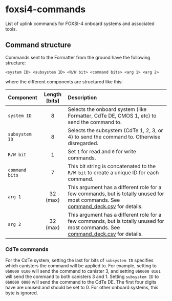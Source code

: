 # foxsi4-commands
List of uplink commands for FOXSI-4 onboard systems and associated tools.

## Command structure

Commands sent to the Formatter from the ground have the following structure:

```
<system ID> <subsystem ID> <R/W bit> <command bits> <arg 1> <arg 2>
```

where the different components are structured like this:

| Component     | Length [bits]    | Description |
|:--------------|:-------------:|:------------|
| `system ID`   | 8             | Selects the onboard system (like Formatter, CdTe DE, CMOS 1, etc) to send the command to. |
| `subsystem ID`| 8             | Selects the subsystem (CdTe 1, 2, 3, or 4) to send the command to. Otherwise disregarded. |
| `R/W bit`     | 1             | Set `1` for read and `0` for write commands. |
| `command bits`| 7             | This bit string is concatenated to the `R/W bit` to create a unique ID for each command. |
| `arg 1`       | 32 (max)      | This argument has a different role for a few commands, but is totally unused for most commands. See [command_deck.csv](command_deck.csv) for details. |
| `arg 2`       | 32 (max)      | This argument has a different role for a few commands, but is totally unused for most commands. See [command_deck.csv](command_deck.csv) for details. |

### CdTe commands

For the CdTe system, setting the last for bits of `subsystem ID` specifies which canisters the command will be applied to. For example, setting to `0b0000 0100` will send the command to canister 3, and setting `0b0000 0101` will send the command to both canisters 3 and 1. Setting `subsystem ID` to `0b0000 0000` will send the command to the CdTe DE. The first four digits have are unused and should be set to 0. For other onboard systems, this byte is ignored. 